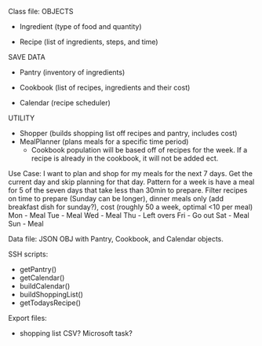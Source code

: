 Class file:
OBJECTS
- Ingredient (type of food and quantity)

- Recipe (list of ingredients, steps, and time)


SAVE DATA
- Pantry (inventory of ingredients)

- Cookbook (list of recipes, ingredients and their cost)

- Calendar (recipe scheduler)


UTILITY
- Shopper (builds shopping list off recipes and pantry, includes cost)
- MealPlanner (plans meals for a specific time period)
	- Cookbook population will be based off of recipes for the week. If a recipe is already in the cookbook, it will not be added ect.

Use Case:
I want to plan and shop for my meals for the next 7 days.
Get the current day and skip planning for that day.
Pattern for a week is have a meal for 5 of the seven days that take less than 30min to prepare.
Filter recipes on time to prepare (Sunday can be longer), dinner meals only (add breakfast dish for sunday?), cost (roughly 50 a week, optimal <10 per meal)
Mon - Meal
Tue - Meal
Wed - Meal
Thu - Left overs
Fri - Go out
Sat - Meal
Sun - Meal

Data file:
JSON OBJ with Pantry, Cookbook, and Calendar objects.

SSH scripts:
- getPantry()
- getCalendar()
- buildCalendar()
- buildShoppingList()
- getTodaysRecipe()

Export files:
- shopping list CSV? Microsoft task?